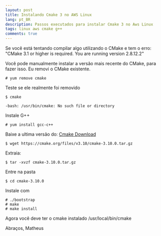 ```yaml
---
layout: post
title: Instalando Cmake 3 no AWS Linux
lang: pt_BR
description: Passos executados para instalar Cmake 3 no Aws Linux
tags: linux aws cmake g++
comments: true
--- 
```


Se você está tentando compilar algo utilizando o CMake e tem o erro: "CMake 3.1 or higher is required.  You are running version 2.8.12.2"

Você pode manualmente instalar a versão mais recente do CMake, para fazer isso. Eu removi o CMake existente.

```
# yum remove cmake
```

Teste se ele realmente foi removido

```
$ cmake 
```

```
-bash: /usr/bin/cmake: No such file or directory
```

Instale G++

```
# yum install gcc-c++
```

Baixe a ultima versão do: [Cmake Download](https://cmake.org/download/)

```
$ wget https://cmake.org/files/v3.10/cmake-3.10.0.tar.gz
```

Extraia:
```
$ tar -xvzf cmake-3.10.0.tar.gz
```

Entre na pasta
``` 
$ cd cmake-3.10.0
```

Instale com
```
# ./bootstrap
# make
# make install
```

Agora você deve ter o cmake instalado /usr/local/bin/cmake

Abraços,
Matheus